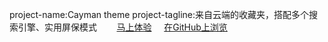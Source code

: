 project-name:Cayman theme
project-tagline:来自云端的收藏夹，搭配多个搜索引擎、实用屏保模式
        <a href="http://www.sherry.cf" target="_blank" class="btn">马上体验</a>     
        <a href="" class="btn">在GitHub上浏览</a>  
    </section>




